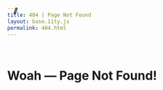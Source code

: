 ```yaml
---
title: 404 | Page Not Found
layout: base.11ty.js
permalink: 404.html
---
```


<p style="transform: rotate(20deg)">🥃</p>

# Woah — Page Not Found!
